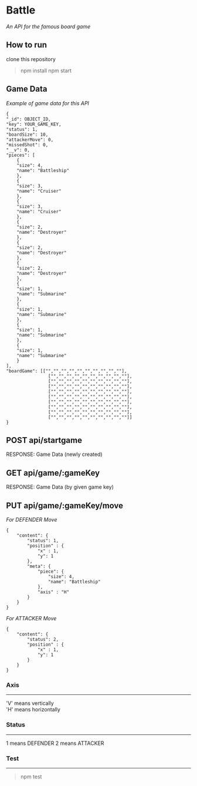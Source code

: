 # Battle
_An API for the famous board game_  

## How to run
clone this repository
> npm install
> npm start

## Game Data
_Example of game data for this API_
```    
{
"_id": OBJECT_ID,
"key": YOUR_GAME_KEY,
"status": 1,
"boardSize": 10,
"attackerMove": 0,
"missedShot": 0,
"__v": 0,
"pieces": [
    {
    "size": 4,
    "name": "Battleship"
    },
    {
    "size": 3,
    "name": "Cruiser"
    },
    {
    "size": 3,
    "name": "Cruiser"
    },
    {
    "size": 2,
    "name": "Destroyer"
    },
    {
    "size": 2,
    "name": "Destroyer"
    },
    {
    "size": 2,
    "name": "Destroyer"
    },
    {
    "size": 1,
    "name": "Submarine"
    },
    {
    "size": 1,
    "name": "Submarine"
    },
    {
    "size": 1,
    "name": "Submarine"
    },
    {
    "size": 1,
    "name": "Submarine"
    }
],
"boardGame": [["","","","","","","","","",""],
                ["","","","","","","","","",""],
                ["","","","","","","","","",""],
                ["","","","","","","","","",""],
                ["","","","","","","","","",""],
                ["","","","","","","","","",""],
                ["","","","","","","","","",""],
                ["","","","","","","","","",""],
                ["","","","","","","","","",""],
                ["","","","","","","","","",""]]
}
```

## POST api/startgame
RESPONSE: Game Data (newly created)

## GET api/game/:gameKey
RESPONSE: Game Data (by given game key)

## PUT api/game/:gameKey/move
_For DEFENDER Move_
```
{
    "content": {
        "status": 1,
        "position" : {
            "x" : 1,
            "y": 1
        },
        "meta": {
            "piece": {
                "size": 4,
                "name": "Battleship"
            },
            "axis" : "H"
        }
    }
}
```

_For ATTACKER Move_
```
{
    "content": {
        "status": 2,
        "position" : {
            "x" : 1,
            "y": 1
        }
    }
}
```    


### Axis
---
'V' means vertically​  
'H' means horizontally

### Status
---
1 means DEFENDER
2 means ATTACKER

### Test
---
> npm test
